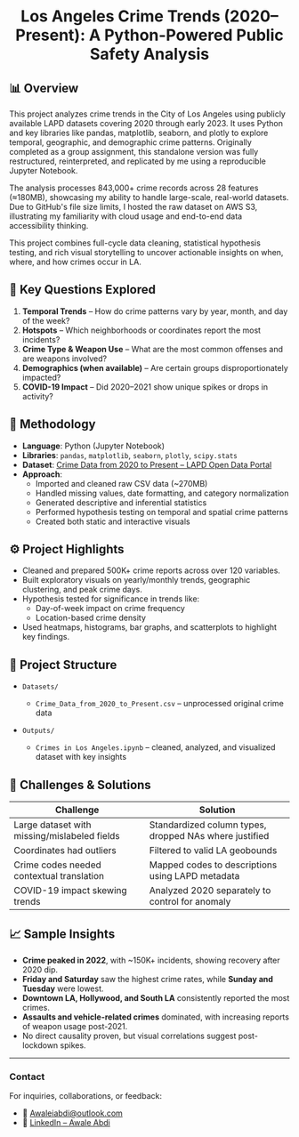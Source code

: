 <h1 align="center">Los Angeles Crime Trends (2020–Present): A Python-Powered Public Safety Analysis</h1>

## 📊 Overview

This project analyzes crime trends in the City of Los Angeles using publicly available LAPD datasets covering 2020 through early 2023. It uses Python and key libraries like pandas, matplotlib, seaborn, and plotly to explore temporal, geographic, and demographic crime patterns. Originally completed as a group assignment, this standalone version was fully restructured, reinterpreted, and replicated by me using a reproducible Jupyter Notebook.

The analysis processes 843,000+ crime records across 28 features (≈180MB), showcasing my ability to handle large-scale, real-world datasets. Due to GitHub's file size limits, I hosted the raw dataset on AWS S3, illustrating my familiarity with cloud usage and end-to-end data accessibility thinking.

This project combines full-cycle data cleaning, statistical hypothesis testing, and rich visual storytelling to uncover actionable insights on when, where, and how crimes occur in LA.

## 📌 Key Questions Explored
1. **Temporal Trends** – How do crime patterns vary by year, month, and day of the week?
2. **Hotspots** – Which neighborhoods or coordinates report the most incidents?
3. **Crime Type & Weapon Use** – What are the most common offenses and are weapons involved?
4. **Demographics (when available)** – Are certain groups disproportionately impacted?
5. **COVID-19 Impact** – Did 2020–2021 show unique spikes or drops in activity?

## 🧠 Methodology

- **Language**: Python (Jupyter Notebook)
- **Libraries**: `pandas`, `matplotlib`, `seaborn`, `plotly`, `scipy.stats`
- **Dataset**: [Crime Data from 2020 to Present – LAPD Open Data Portal](https://data.lacity.org/Public-Safety/Crime-Data-from-2020-to-Present/2nrs-mtv8/about_data)
- **Approach**:
  - Imported and cleaned raw CSV data (~270MB)
  - Handled missing values, date formatting, and category normalization
  - Generated descriptive and inferential statistics
  - Performed hypothesis testing on temporal and spatial crime patterns
  - Created both static and interactive visuals

## ⚙️ Project Highlights

- Cleaned and prepared 500K+ crime reports across over 120 variables.
- Built exploratory visuals on yearly/monthly trends, geographic clustering, and peak crime days.
- Hypothesis tested for significance in trends like:
  - Day-of-week impact on crime frequency
  - Location-based crime density
- Used heatmaps, histograms, bar graphs, and scatterplots to highlight key findings.

## 📁 Project Structure

- `Datasets/`  
  - `Crime_Data_from_2020_to_Present.csv` – unprocessed original crime data

- `Outputs/`  
  - `Crimes in Los Angeles.ipynb` –  cleaned, analyzed, and visualized dataset with key insights 

## 🧩 Challenges & Solutions

| Challenge | Solution |
|----------|----------|
| Large dataset with missing/mislabeled fields | Standardized column types, dropped NAs where justified |
| Coordinates had outliers | Filtered to valid LA geobounds |
| Crime codes needed contextual translation | Mapped codes to descriptions using LAPD metadata |
| COVID-19 impact skewing trends | Analyzed 2020 separately to control for anomaly |

## 📈 Sample Insights

- **Crime peaked in 2022**, with ~150K+ incidents, showing recovery after 2020 dip.
- **Friday and Saturday** saw the highest crime rates, while **Sunday and Tuesday** were lowest.
- **Downtown LA, Hollywood, and South LA** consistently reported the most crimes.
- **Assaults and vehicle-related crimes** dominated, with increasing reports of weapon usage post-2021.
- No direct causality proven, but visual correlations suggest post-lockdown spikes.

---

### **Contact**

For inquiries, collaborations, or feedback:

- 📧 Awaleiabdi@outlook.com  
- 💼 [LinkedIn – Awale Abdi](https://www.linkedin.com/in/awale-abdi/)
